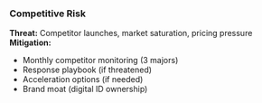 ### Competitive Risk

**Threat:** Competitor launches, market saturation, pricing pressure
**Mitigation:**

- Monthly competitor monitoring (3 majors)
- Response playbook (if threatened)
- Acceleration options (if needed)
- Brand moat (digital ID ownership)
